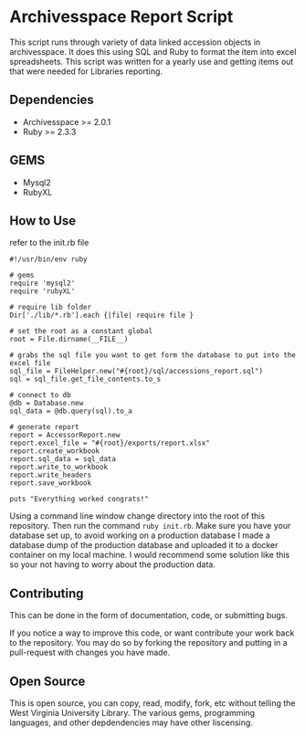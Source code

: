 # Archivesspace Report Script  

This script runs through variety of data linked accession objects in archivesspace.  It does this using SQL and Ruby to format the item into excel spreadsheets.  This script was written for a yearly use and getting items out that were needed for Libraries reporting.

## Dependencies  
- Archivesspace >= 2.0.1 
- Ruby >= 2.3.3  

## GEMS  
- Mysql2 
- RubyXL 

## How to Use
 refer to the init.rb file 
 
 ```
#!/usr/bin/env ruby

# gems 
require 'mysql2'
require 'rubyXL'

# require lib folder
Dir['./lib/*.rb'].each {|file| require file }

# set the root as a constant global
root = File.dirname(__FILE__)

# grabs the sql file you want to get form the database to put into the excel file
sql_file = FileHelper.new("#{root}/sql/accessions_report.sql")
sql = sql_file.get_file_contents.to_s

# connect to db 
@db = Database.new
sql_data = @db.query(sql).to_a

# generate report 
report = AccessorReport.new
report.excel_file = "#{root}/exports/report.xlsx"
report.create_workbook
report.sql_data = sql_data
report.write_to_workbook
report.write_headers
report.save_workbook

puts "Everything worked congrats!"
``` 

Using a command line window change directory into the root of this repository.  Then run the command `ruby init.rb`.  Make sure you have your database set up, to avoid working on a production database I made a database dump of the production database and uploaded it to a docker container on my local machine.  I would recommend some solution like this so your not having to worry about the production data. 

## Contributing 
This can be done in the form of documentation, code, or submitting bugs.  

If you notice a way to improve this code, or want contribute your work back to the repository.  You may do so by forking the repository and putting in a pull-request with changes you have made.   

## Open Source 
This is open source, you can copy, read, modify, fork, etc without telling the West Virginia University Library.  The various gems, programming languages, and other depdendencies may have other liscensing.  